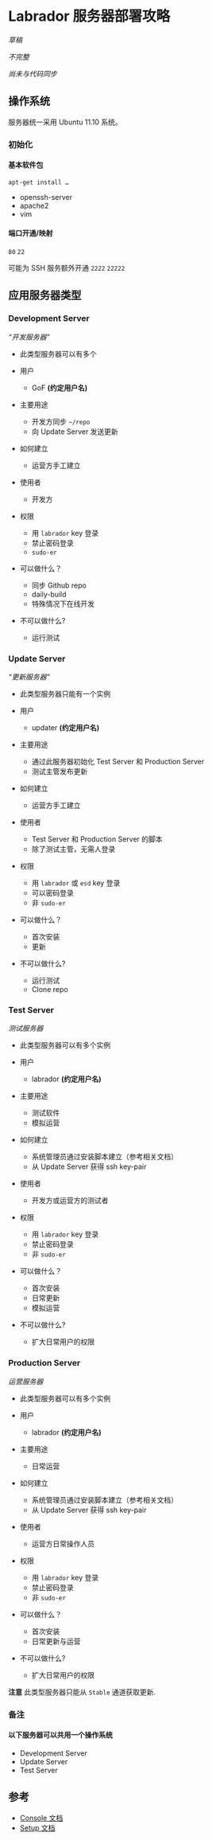 # Labrador 服务器部署攻略

*草稿*

*不完整*

*尚未与代码同步*

## 操作系统

服务器统一采用 Ubuntu 11.10 系统。

### 初始化

#### 基本软件包

`apt-get install …`

- openssh-server
- apache2
- vim

#### 端口开通/映射

`80`
`22`

可能为 SSH 服务额外开通 `2222` `22222`

## 应用服务器类型

### Development Server

*“开发服务器”*

- 此类型服务器可以有多个

- 用户
	* GoF **(约定用户名)**

- 主要用途
	* 开发方同步 `~/repo`
	* 向 Update Server 发送更新
	
- 如何建立
	* 运营方手工建立
	
- 使用者
	* 开发方

- 权限
	* 用 `labrador` key 登录
	* 禁止密码登录
	* `sudo-er`
	
- 可以做什么？
	* 同步 Github repo
	* daily-build
	* 特殊情况下在线开发
	
- 不可以做什么?
	* 运行测试
	
### Update Server

*“更新服务器”*

- 此类型服务器只能有一个实例

- 用户
	* updater **(约定用户名)**
	
- 主要用途
	* 通过此服务器初始化 Test Server 和 Production Server
	* 测试主管发布更新

- 如何建立
	* 运营方手工建立
	
- 使用者
	* Test Server 和 Production Server 的脚本
	* 除了测试主管，无需人登录

- 权限
	* 用 `labrador` 或 `esd` key 登录
	* 可以密码登录
	* 非 `sudo-er`
	
- 可以做什么？
	* 首次安装
	* 更新
	
- 不可以做什么?
	* 运行测试
	* Clone repo

### Test Server

*测试服务器*

- 此类型服务器可以有多个实例

- 用户
	* labrador **(约定用户名)**

- 主要用途
	* 测试软件
	* 模拟运营

- 如何建立
	* 系统管理员通过安装脚本建立（参考相关文档）
	* 从 Update Server 获得 ssh key-pair
	
- 使用者
	* 开发方或运营方的测试者

- 权限
	* 用 `labrador` key 登录
	* 禁止密码登录
	* 非 `sudo-er`
	
- 可以做什么？
	* 首次安装
	* 日常更新
	* 模拟运营
	
- 不可以做什么?
	* 扩大日常用户的权限

### Production Server

*运营服务器*

- 此类型服务器可以有多个实例

- 用户
	* labrador **(约定用户名)**

- 主要用途
	* 日常运营

- 如何建立
	* 系统管理员通过安装脚本建立（参考相关文档）
	* 从 Update Server 获得 ssh key-pair
	
- 使用者
	* 运营方日常操作人员

- 权限
	* 用 `labrador` key 登录
	* 禁止密码登录
	* 非 `sudo-er`
	
- 可以做什么？
	* 首次安装
	* 日常更新与运营
	
- 不可以做什么?
	* 扩大日常用户的权限

**注意** 此类型服务器只能从 `Stable` 通道获取更新.

### 备注

#### 以下服务器可以共用一个操作系统

- Development Server 
- Update Server
- Test Server

## 参考

- [Console 文档](./admin/console/README.md)
- [Setup 文档](./admin/setup/README.md)